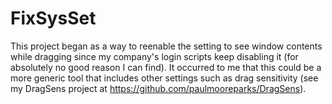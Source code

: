 # FixSysSet

This project began as a way to reenable the setting to see window contents while dragging since my company's login scripts keep disabling it (for absolutely no good reason I can find). It occurred to me that this could be a more generic tool that includes other settings such as drag sensitivity (see my DragSens project at https://github.com/paulmooreparks/DragSens).
